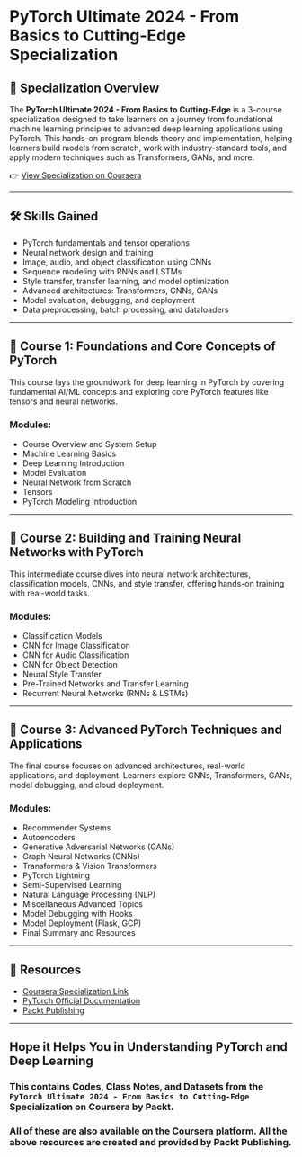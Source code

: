 # PyTorch Ultimate 2024 - From Basics to Cutting-Edge Specialization
## 🧠 Specialization Overview

The **PyTorch Ultimate 2024 - From Basics to Cutting-Edge** is a 3-course specialization designed to take learners on a journey from foundational machine learning principles to advanced deep learning applications using PyTorch. This hands-on program blends theory and implementation, helping learners build models from scratch, work with industry-standard tools, and apply modern techniques such as Transformers, GANs, and more.

👉 [View Specialization on Coursera](https://www.coursera.org/specializations/packt-pytorch-ultimate-2024---from-basics-to-cutting-edge)

---

## 🛠️ Skills Gained
-   PyTorch fundamentals and tensor operations
-   Neural network design and training
-   Image, audio, and object classification using CNNs
-   Sequence modeling with RNNs and LSTMs
-   Style transfer, transfer learning, and model optimization
-   Advanced architectures: Transformers, GNNs, GANs
-   Model evaluation, debugging, and deployment
-   Data preprocessing, batch processing, and dataloaders

---
## 📘 Course 1: Foundations and Core Concepts of PyTorch
This course lays the groundwork for deep learning in PyTorch by covering fundamental AI/ML concepts and exploring core PyTorch features like tensors and neural networks.

### Modules:
-   Course Overview and System Setup
-   Machine Learning Basics
-   Deep Learning Introduction
-   Model Evaluation
-   Neural Network from Scratch
-   Tensors
-   PyTorch Modeling Introduction

---
## 📘 Course 2: Building and Training Neural Networks with PyTorch
This intermediate course dives into neural network architectures, classification models, CNNs, and style transfer, offering hands-on training with real-world tasks.

### Modules:
-   Classification Models
-   CNN for Image Classification
-   CNN for Audio Classification
-   CNN for Object Detection
-   Neural Style Transfer
-   Pre-Trained Networks and Transfer Learning
-   Recurrent Neural Networks (RNNs & LSTMs)

---
## 📘 Course 3: Advanced PyTorch Techniques and Applications
The final course focuses on advanced architectures, real-world applications, and deployment. Learners explore GNNs, Transformers, GANs, model debugging, and cloud deployment.

### Modules:
-   Recommender Systems
-   Autoencoders
-   Generative Adversarial Networks (GANs)
-   Graph Neural Networks (GNNs)
-   Transformers & Vision Transformers
-   PyTorch Lightning
-   Semi-Supervised Learning
-   Natural Language Processing (NLP)
-   Miscellaneous Advanced Topics
-   Model Debugging with Hooks
-   Model Deployment (Flask, GCP)
-   Final Summary and Resources

---
## 🔗 Resources
-   [Coursera Specialization Link](https://www.coursera.org/specializations/packt-pytorch-ultimate-2024---from-basics-to-cutting-edge)
-   [PyTorch Official Documentation](https://pytorch.org/docs/stable/index.html)
-   [Packt Publishing](https://www.packtpub.com/)
  
---
## Hope it Helps You in Understanding PyTorch and Deep Learning
### This contains Codes, Class Notes, and Datasets from the `PyTorch Ultimate 2024 - From Basics to Cutting-Edge` Specialization on Coursera by Packt.
### All of these are also available on the Coursera platform. All the above resources are created and provided by Packt Publishing.
